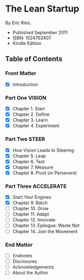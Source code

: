 # The Lean Startup

By Eric Ries.

- Published September 2011
- ISBN: 1524762407
- Kindle Edition

## Table of Contents

### Front Matter

* [X] Introduction

### Part One VISION

* [X] Chapter 1. Start
* [X] Chapter 2. Define
* [X] Chapter 3. Learn
* [X] Chapter 4. Experiment

### Part Two STEER

* [X] How Vision Leads to Steering
* [X] Chapter 5. Leap
* [X] Chapter 6. Test
* [X] Chapter 7. Measure
* [X] Chapter 8. Pivot (or Persevere)

### Part Three ACCELERATE

* [X] Start Your Engines
* [X] Chapter 9. Batch
* [ ] Chapter 10. Grow
* [ ] Chapter 11. Adapt
* [ ] Chapter 12. Innovate
* [ ] Chapter 13. Epilogue: Waste Not
* [ ] Chapter 14. Join the Movement

### End Matter

* [ ] Endnotes
* [ ] Disclosures
* [ ] Acknowledgements
* [ ] About the Author
